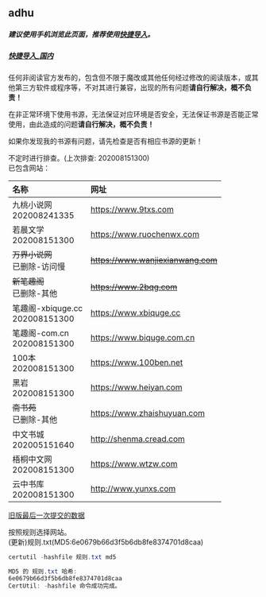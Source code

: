 ## adhu

##### 建议使用手机浏览此页面，推荐使用[快捷导入](yuedu://booksource/importonline?src=https://raw.githubusercontent.com/adhu2018/001/master/qa455355for3.txt)。  

##### [快捷导入_国内](yuedu://booksource/importonline?src=https://adhu2018.github.io/test/qa455355for3.txt) 

任何非阅读官方发布的，包含但不限于魔改或其他任何经过修改的阅读版本，或其他第三方软件或程序等，不对其进行兼容，出现的所有问题**请自行解决，概不负责！** 

在非正常环境下使用书源，无法保证对应环境是否安全，无法保证书源是否能正常使用，由此造成的问题**请自行解决，概不负责！** 

如果你发现我的书源有问题，请先检查是否有相应书源的更新！

不定时进行排查。(上次排查: 202008151300)  
已包含网站：  

|名称|网址|
|:-|:-|
|九桃小说网<br/>202008241335|https://www.9txs.com|
|若晨文学<br/>202008151300|https://www.ruochenwx.com|
|~~万界小说网~~<br/>已删除-访问慢|~~https://www.wanjiexianwang.com~~|
|~~新笔趣阁~~<br/>已删除-其他|~~https://www.2bqg.com~~|
|笔趣阁-xbiquge.cc<br/>202008151300|https://www.xbiquge.cc|
|笔趣阁-com.cn<br/>202008151300|https://www.biquge.com.cn|
|100本<br/>202008151300|https://www.100ben.net|
|黑岩<br/>202008151300|https://www.heiyan.com|
|~~斋书苑~~<br/>已删除-其他|https://www.zhaishuyuan.com|
|中文书城<br/>202005151640|http://shenma.cread.com|
|梧桐中文网<br/>202008151300|https://www.wtzw.com|
|云中书库<br/>202008151300|http://www.yunxs.com|



[旧版最后一次提交的数据](https://github.com/adhu2018/adhu2018.github.io/blob/37b664efa0cd3164da112dc705ccaf75782dc8a9/test/index.md)

按照规则选择网站。   
(更新)规则.txt(MD5:6e0679b66d3f5b6db8fe8374701d8caa)

```powershell
certutil -hashfile 规则.txt md5

MD5 的 规则.txt 哈希:
6e0679b66d3f5b6db8fe8374701d8caa
CertUtil: -hashfile 命令成功完成。
```

